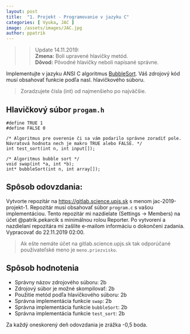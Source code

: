 ```yaml
---
layout: post
title:  "1. Projekt - Programovanie v jazyku C"
categories: [ Vyuka, JAC ]
image: /assets/images/JAC.jpg
author: ppatrik
---
```


>> Update 14.11.2019: \
>> **Zmena:** Boli upravené hlavičky metód. \
>> **Dôvod:** Pôvodné hlavičky neboli napísané správne.

Implementujte v jazyku ANSI C algoritmus [BubbleSort](https://en.wikipedia.org/wiki/Bubble_sort). Váš zdrojový kód musí obsahovať funkcie podľa nasl. hlavičkového súboru.

> Zoradzujete čísla (int) od najmenšieho po najväčšie.

## Hlavičkový súbor `progam.h`

```
#define TRUE 1
#define FALSE 0

/* Algoritmus pre overenie či sa vám podarilo správne zoradiť pole. Návratová hodnota nech je makro TRUE alebo FALSE. */
int test_sort(int n, int input[]);

/* Algoritmus bubble sort */
void swap(int *a, int *b);
int* bubbleSort(int n, int array[]);
```

## Spôsob odovzdania:

Vytvorte repozitár na https://gitlab.science.upjs.sk s menom jac-2019-projekt-1. Repozitár musí obsahovať súbor `program.c` s vašou implementáciou. Tento repozitár mi nazdielate (Settings -> Members) na účet @patrik.pekarcik s minimálnou rolou Reporter. Po vytvorení a nazdielaní repozitára mi zašlite e-mailom informáciu o dokončeni zadania. \
Vypracovať do 22.11.2019 02:00.
> Ak ešte nemáte účet na gitlab.science.upjs.sk tak odporúčané používateľské meno je `meno.priezvisko`.

## Spôsob hodnotenia

- Správny názov zdrojového súboru: 2b
- Zdrojový súbor je možné skompilovať: 2b
- Použitie metód podľa hlavičkového súboru: 2b
- Správna implementácia funkcie `swap`: 2b
- Správna implementácia funkcie `bubbleSort`: 2b
- Správna implementácia funkcie `test_sort`: 2b

Za každý oneskorený deň odovzdania je zrážka -0,5 boda.

